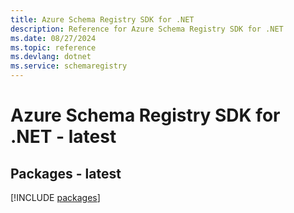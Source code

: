```yaml
---
title: Azure Schema Registry SDK for .NET
description: Reference for Azure Schema Registry SDK for .NET
ms.date: 08/27/2024
ms.topic: reference
ms.devlang: dotnet
ms.service: schemaregistry
---
```

# Azure Schema Registry SDK for .NET - latest
## Packages - latest
[!INCLUDE [packages](schema-registry-index.md)]